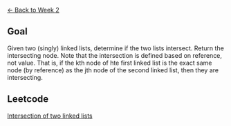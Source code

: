 [<- Back to Week 2](..)

## Goal ##

Given two (singly) linked lists, determine if the two lists intersect.
Return the intersecting node. Note that the intersection is defined
based on reference, not value. That is, if the kth node of hte first
linked list is the exact same node (by reference) as the jth node of
the second linked list, then they are intersecting.

## Leetcode ##

[Intersection of two linked lists](https://leetcode.com/problems/intersection-of-two-linked-lists/#/description)